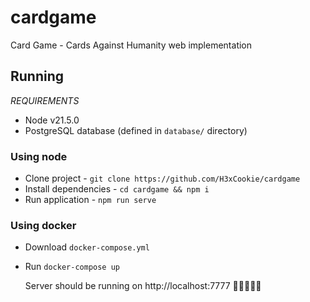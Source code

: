 # cardgame
Card Game - Cards Against Humanity web implementation

## Running
_REQUIREMENTS_
- Node v21.5.0 
- PostgreSQL database (defined in `database/` directory)
### Using node
- Clone project - `git clone https://github.com/H3xCookie/cardgame`
- Install dependencies - `cd cardgame && npm i`
- Run application - `npm run serve`

### Using docker
- Download `docker-compose.yml`
- Run `docker-compose up`

  Server should be running on http://localhost:7777
🤑🤑😂😂🔎